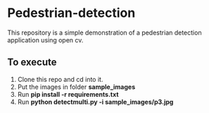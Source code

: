 # Pedestrian-detection
This repository is a simple demonstration of a pedestrian detection application using open cv.

## To execute

1) Clone this repo and cd into it.
2) Put the images in folder <b>sample_images</b>
3) Run <b>pip install -r requirements.txt</b>
4) Run <b>python detectmulti.py -i sample_images/p3.jpg</b>


